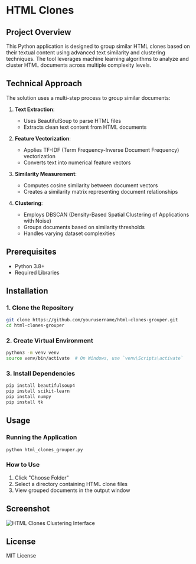 # HTML Clones

## Project Overview

This Python application is designed to group similar HTML clones based on their textual content using advanced text similarity and clustering techniques. The tool leverages machine learning algorithms to analyze and cluster HTML documents across multiple complexity levels.

## Technical Approach

The solution uses a multi-step process to group similar documents:

1. **Text Extraction**: 
   - Uses BeautifulSoup to parse HTML files
   - Extracts clean text content from HTML documents

2. **Feature Vectorization**:
   - Applies TF-IDF (Term Frequency-Inverse Document Frequency) vectorization
   - Converts text into numerical feature vectors

3. **Similarity Measurement**:
   - Computes cosine similarity between document vectors
   - Creates a similarity matrix representing document relationships

4. **Clustering**:
   - Employs DBSCAN (Density-Based Spatial Clustering of Applications with Noise)
   - Groups documents based on similarity thresholds
   - Handles varying dataset complexities

## Prerequisites

- Python 3.8+
- Required Libraries

## Installation

### 1. Clone the Repository
```bash
git clone https://github.com/yourusername/html-clones-grouper.git
cd html-clones-grouper
```

### 2. Create Virtual Environment
```bash
python3 -m venv venv
source venv/bin/activate  # On Windows, use `venv\Scripts\activate`
```

### 3. Install Dependencies
```bash
pip install beautifulsoup4
pip install scikit-learn
pip install numpy
pip install tk
```

## Usage

### Running the Application
```bash
python html_clones_grouper.py
```

### How to Use
1. Click "Choose Folder"
2. Select a directory containing HTML clone files
3. View grouped documents in the output window

## Screenshot

![HTML Clones Clustering Interface](1.png)

## License
MIT License
